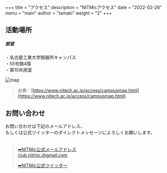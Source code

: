 +++
title = "アクセス"
description = "NITMicアクセス"
date = "2022-02-26"
menu = "main"
author = "tamaki"
weight = "2"
+++

## 活動場所
#####  部室
・名古屋工業大学御器所キャンパス  
・55号館4階  
・第10共用室  

![map](/images/top/access/img_map.jpg)

> 出典：[https://www.nitech.ac.jp/access/campusmap.html](https://www.nitech.ac.jp/access/campusmap.html)

## お問い合わせ
お問い合わせは下記のメールアドレス、  
もしくは公式ツイッターのダイレクトメッセージによろしくお願いします。  
　  
>[➡NITMic公式メールアドレス](mailto:club.nitmic.@gmail.com)  
club.nitmic.@gmail.com

>[➡NITMic公式ツイッター](https://twitter.com/nitmic_twi)  